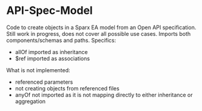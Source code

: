 # API-Spec-Model
Code to create objects in a Sparx EA model from an Open API specification. 
Still work in progress, does not cover all possible use cases. 
Imports both components/schemas and paths.
Specifics:
- allOf imported as inheritance
- $ref imported as associations

What is not implemented:
- referenced parameters
- not creating objects from referenced files
- anyOf not imported as it is not mapping directly to either inheritance or aggregation
  
